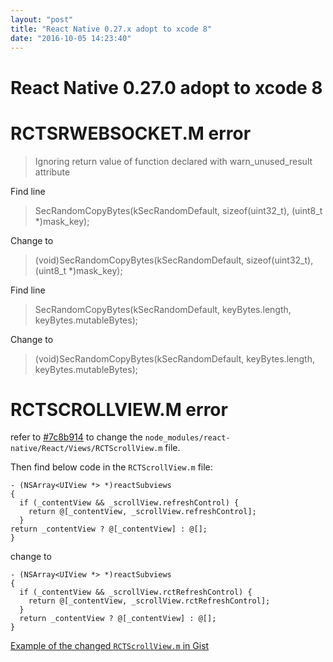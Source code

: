 ```yaml
---
layout: "post"
title: "React Native 0.27.x adopt to xcode 8"
date: "2016-10-05 14:23:40"
---
```


React Native 0.27.0 adopt to xcode 8
====
# RCTSRWEBSOCKET.M error
> Ignoring return value of function declared with warn_unused_result attribute

Find line
> SecRandomCopyBytes(kSecRandomDefault, sizeof(uint32_t), (uint8_t *)mask_key);

Change to
> (void)SecRandomCopyBytes(kSecRandomDefault, sizeof(uint32_t), (uint8_t *)mask_key);


Find line
> SecRandomCopyBytes(kSecRandomDefault, keyBytes.length, keyBytes.mutableBytes);

Change to
> (void)SecRandomCopyBytes(kSecRandomDefault, keyBytes.length, keyBytes.mutableBytes);


# RCTSCROLLVIEW.M error

refer to [#7c8b914](https://github.com/facebook/react-native/commit/7c8b91442b3547cf94c752f234210bef0848c00a) to change the `node_modules/react-native/React/Views/RCTScrollView.m` file.

Then find below code in the `RCTScrollView.m` file:

```
- (NSArray<UIView *> *)reactSubviews
{
  if (_contentView && _scrollView.refreshControl) {
    return @[_contentView, _scrollView.refreshControl];
  }
return _contentView ? @[_contentView] : @[];
}
```

change to

```
- (NSArray<UIView *> *)reactSubviews
{
  if (_contentView && _scrollView.rctRefreshControl) {
    return @[_contentView, _scrollView.rctRefreshControl];
  }
  return _contentView ? @[_contentView] : @[];
}
```

[Example of the changed `RCTScrollView.m` in Gist](https://gist.github.com/yanqiw/5478681bb8eb1a7037f7a5b904a83f5e)
